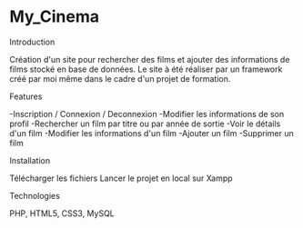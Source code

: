 # My_Cinema

Introduction

Création d'un site pour rechercher des films et ajouter des informations de films stocké en base de données. Le site à été réaliser par un framework créé par moi même dans le cadre d'un projet de formation.

Features

-Inscription / Connexion / Deconnexion
-Modifier les informations de son profil
-Rechercher un film par titre ou par année de sortie
-Voir le détails d'un film
-Modifier les informations d'un film
-Ajouter un film
-Supprimer un film


Installation

Télécharger les fichiers
Lancer le projet en local sur Xampp

Technologies

PHP, HTML5, CSS3, MySQL
